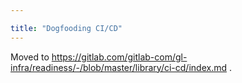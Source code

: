 ```yaml
---

title: "Dogfooding CI/CD"
---
```









Moved to https://gitlab.com/gitlab-com/gl-infra/readiness/-/blob/master/library/ci-cd/index.md .
